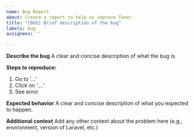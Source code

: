```yaml
---
name: Bug Report
about: Create a report to help us improve Tuner
title: "[BUG] Brief description of the bug"
labels: bug
assignees: ''

---
```


**Describe the bug**
A clear and concise description of what the bug is.

**Steps to reproduce:**
1. Go to '...'
2. Click on '....'
3. See error

**Expected behavior**
A clear and concise description of what you expected to happen.

**Additional context**
Add any other context about the problem here (e.g., environment, version of Laravel, etc.)
